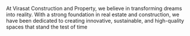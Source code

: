 At Virasat Construction and Property, we believe in transforming dreams into reality. With a strong foundation in real estate and construction, we have been dedicated to creating innovative, sustainable, and high-quality spaces that stand the test of time
